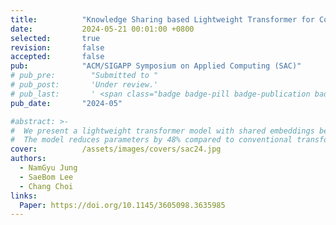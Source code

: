 ```yaml
---
title:          "Knowledge Sharing based Lightweight Transformer for Construction Safety Accident Prevention"
date:           2024-05-21 00:01:00 +0800
selected:       true
revision:       false
accepted:       false
pub:            "ACM/SIGAPP Symposium on Applied Computing (SAC)"
# pub_pre:        "Submitted to "
# pub_post:       'Under review.'
# pub_last:       ' <span class="badge badge-pill badge-publication badge-success">Spotlight</span>'
pub_date:       "2024-05"

#abstract: >-
#  We present a lightweight transformer model with shared embeddings between encoders and decoders, designed to enhance efficiency and address expression imbalance in construction safety prediction.
#  The model reduces parameters by 48% compared to conventional transformers and improves performance by 4% over LSTM, enabling effective correlation analysis and deployment in edge computing environments.
cover:          /assets/images/covers/sac24.jpg
authors:
  - NamGyu Jung
  - SaeBom Lee
  - Chang Choi
links:
  Paper: https://doi.org/10.1145/3605098.3635985
---
```

